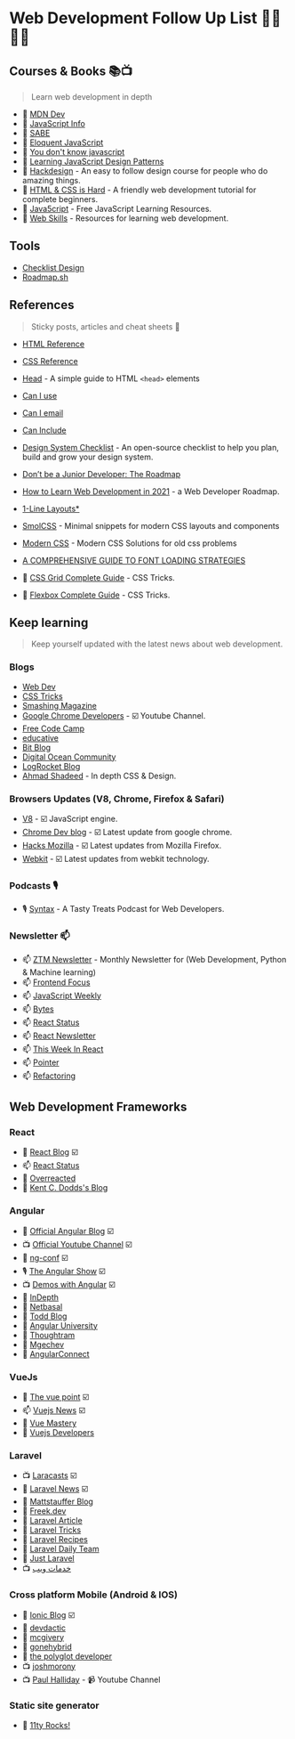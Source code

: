 # Web Development Follow Up List 👨‍💻👨‍💻

## Courses & Books 📚📺

> Learn web development in depth

- 🔖 [MDN Dev](https://developer.mozilla.org/en-US/)
- 🔖 [JavaScript Info](https://javascript.info/)
- 🔖 [SABE](https://sabe.io/)
- 📕 [Eloquent JavaScript](https://eloquentjavascript.net/)
- 📕 [You don't know javascript](https://github.com/getify/You-Dont-Know-JS)
- 📕 [Learning JavaScript Design Patterns](https://addyosmani.com/resources/essentialjsdesignpatterns/book/)
- 📗 [Hackdesign](https://hackdesign.org) - An easy to follow design course for people who do amazing things.
- 📗 [HTML & CSS is Hard](https://internetingishard.com/html-and-css/) - A friendly web development tutorial for complete beginners.
- 🔗 [Java5cript](https://www.java5cript.com/) - Free JavaScript Learning Resources.
- 🔗 [Web Skills](https://andreasbm.github.io/web-skills/) - Resources for learning web development.

## Tools

- [Checklist Design](https://www.checklist.design/)
- [Roadmap.sh](https://roadmap.sh/)

## References

> Sticky posts, articles and cheat sheets 📌

- [HTML Reference](http://htmlreference.io/)
- [CSS Reference](http://cssreference.io/)
- [Head](https://htmlhead.dev/) - A simple guide to HTML `<head>` elements
- [Can I use](https://caniuse.com/)
- [Can I email](https://www.caniemail.com/)
- [Can Include](https://caninclude.glitch.me/)
- [Design System Checklist](https://www.designsystemchecklist.com/) - An open-source checklist to help you plan, build and grow your design system.

- [Don’t be a Junior Developer: The Roadmap](https://zerotomastery.io/blog/dont-be-a-junior-developer-the-roadmap/)
- [How to Learn Web Development in 2021](https://www.freecodecamp.org/news/how-to-learn-web-dev-in-2021-roadmap/) - a Web Developer Roadmap.
- [1-Line Layouts\*](https://1linelayouts.glitch.me/)
- [SmolCSS](https://smolcss.dev/) - Minimal snippets for modern CSS layouts and components
- [Modern CSS](https://moderncss.dev/) - Modern CSS Solutions for old css problems
- [A COMPREHENSIVE GUIDE TO FONT LOADING STRATEGIES](https://www.zachleat.com/web/comprehensive-webfonts/)
- 📜 [CSS Grid Complete Guide](https://css-tricks.com/snippets/css/complete-guide-grid/) - CSS Tricks.
- 📜 [Flexbox Complete Guide](https://css-tricks.com/snippets/css/a-guide-to-flexbox/) - CSS Tricks.

## Keep learning

> Keep yourself updated with the latest news about web development.

### Blogs

- [Web Dev](https://web.dev/)
- [CSS Tricks](https://css-tricks.com/)
- [Smashing Magazine](https://www.smashingmagazine.com/)
- [Google Chrome Developers](https://www.youtube.com/channel/UCnUYZLuoy1rq1aVMwx4aTzw) - ☑️ Youtube Channel.
- [Free Code Camp](https://www.freecodecamp.org/news/)
- [educative](https://www.educative.io/blog)
- [Bit Blog](https://blog.bitsrc.io/)
- [Digital Ocean Community](https://www.digitalocean.com/community)
- [LogRocket Blog](https://blog.logrocket.com/)
- [Ahmad Shadeed](https://ishadeed.com/) - In depth CSS & Design.

### Browsers Updates (V8, Chrome, Firefox & Safari)

- [V8](https://v8.dev/) - ☑️ JavaScript engine.
- [Chrome Dev blog](https://developer.chrome.com/blog/) - ☑️ Latest update from google chrome.
- [Hacks Mozilla](https://hacks.mozilla.org/) - ☑️ Latest updates from Mozilla Firefox.
- [Webkit](https://webkit.org/blog/) - ☑️ Latest updates from webkit technology.

### Podcasts 🎙

- 🎙 [Syntax](https://syntax.fm/) - A Tasty Treats Podcast for Web Developers.

### Newsletter 📫

- 📫 [ZTM Newsletter](https://zerotomastery.io/blog/) - Monthly Newsletter for (Web Development, Python & Machine learning)
- 📫 [Frontend Focus](http://frontendfoc.us/)
- 📫 [JavaScript Weekly](http://javascriptweekly.com/)
- 📫 [Bytes](https://bytes.dev/)
- 📫 [React Status](http://react.statuscode.com/)
- 📫 [React Newsletter](https://reactnewsletter.com/)
- 📫 [This Week In React](https://www.getrevue.co/profile/thisweekinreact)
- 📫 [Pointer](https://www.pointer.io/)
- 📫 [Refactoring](https://refactoring.fm/)

## Web Development Frameworks


### React

- 📰 [React Blog](https://reactjs.org/blog/) ☑️
- 📫 [React Status](https://react.statuscode.com/)
- 📰 [Overreacted](https://overreacted.io/)
- 📰 [Kent C. Dodds's Blog](https://kentcdodds.com/blog)

### Angular

- 📰 [Official Angular Blog](https://blog.angular.io/) ☑️
- 📺 [Official Youtube Channel](https://www.youtube.com/c/Angular/featured) ☑️
- 📢 [ng-conf](https://www.youtube.com/channel/UCm9iiIfgmVODUJxINecHQkA) ☑️
- 🎙 [The Angular Show](https://www.spreaker.com/show/angular-show) ☑️
- 📺 [Demos with Angular](https://www.youtube.com/c/DemoswithAngular/videos) ☑️
- 📰 [InDepth](https://indepth.dev/)
- 📰 [Netbasal](https://netbasal.medium.com/)
- 📰 [Todd Blog](https://ultimatecourses.com/blog/)
- 📰 [Angular University](https://blog.angular-university.io/)
- 📰 [Thoughtram](https://blog.thoughtram.io/categories/angular)
- 📰 [Mgechev](http://blog.mgechev.com/)
- 📢 [AngularConnect](https://www.youtube.com/channel/UCzrskTiT_ObAk3xBkVxMz5g)

### VueJs

- 📰 [The vue point](https://medium.com/the-vue-point) ☑️
- 📫 [Vuejs News](https://news.vuejs.org/) ☑️
- 📰 [Vue Mastery](https://medium.com/vue-mastery)
- 📰 [Vuejs Developers](https://vuejsdevelopers.com/)

### Laravel

- 📺 [Laracasts](https://laracasts.com/) ☑️
- 📰 [Laravel News](https://laravel-news.com/) ☑️
- 📰 [Mattstauffer Blog](https://mattstauffer.com/blog/)
- 📰 [Freek.dev](https://freek.dev/)
- 📰 [Laravel Article](https://laravelarticle.com/)
- 📰 [Laravel Tricks](https://laravel-tricks.com/)
- 📰 [Laravel Recipes](http://laravel-recipes.com/)
- 📰 [Laravel Daily Team](https://laraveldaily.com/)
- 📰 [Just Laravel](http://justlaravel.com/)
- 📺 [خدمات ويب](https://5dmat-web.com/)

### Cross platform Mobile (Android & IOS)

- 📰 [Ionic Blog](http://blog.ionic.io/) ☑️
- 📰 [devdactic](https://devdactic.com/devblog/)
- 📰 [mcgivery](http://mcgivery.com/)
- 📰 [gonehybrid](https://www.gonehybrid.com/)
- 📰 [the polyglot developer](https://www.thepolyglotdeveloper.com/)
- 📺 [joshmorony](https://www.youtube.com/c/JoshuaMorony/featured)
- 📺 [Paul Halliday](https://www.youtube.com/channel/UCYJ9O6X1oFt7YGXpfRwrcWg) - 📹 Youtube Channel

### Static site generator

- 📰 [11ty Rocks!](https://11ty.rocks/)


